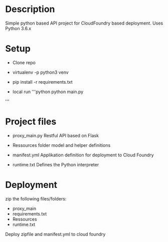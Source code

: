 # Description
Simple python based API project for CloudFoundry based deployment.
Uses Python 3.6.x


# Setup

* Clone repo

* virtualenv -p python3 venv

* pip install -r requirements.txt

* local run
'''python
python main.py

'''


# Project files

* proxy_main.py
Restful API based on Flask

* Ressources folder
model and helper definitions

* manifest.yml
Applikation definition for deployment to Cloud Foundry

* runtime.txt
Defines the Python interpreter

# Deployment

zip the following files/folders:
* proxy_main
* requirements.txt
* Ressources
* runtime.txt

Deploy zipfile and manifest.yml to cloud foundry
